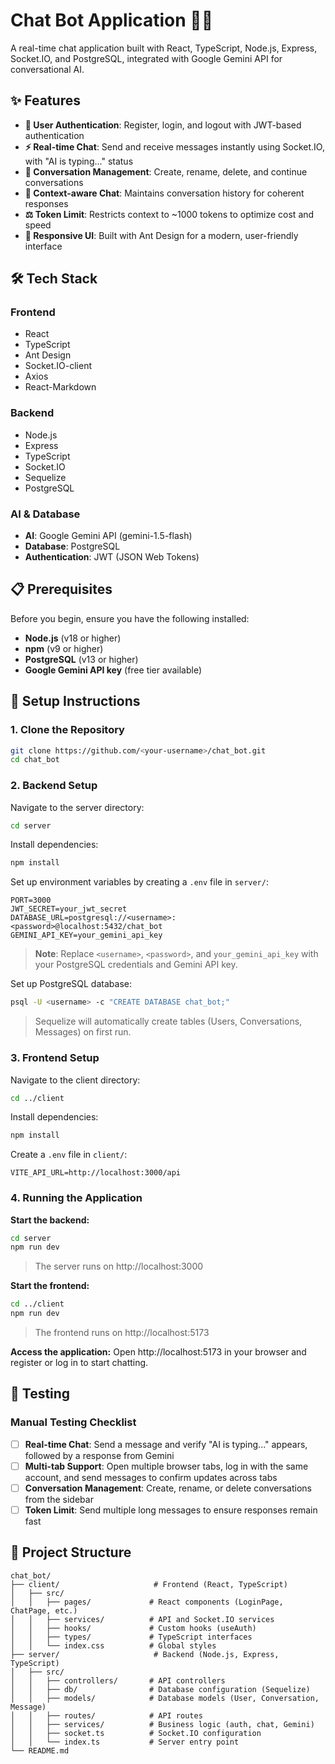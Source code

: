 # Chat Bot Application 🤖💬

A real-time chat application built with React, TypeScript, Node.js, Express, Socket.IO, and PostgreSQL, integrated with Google Gemini API for conversational AI.

## ✨ Features

- **🔐 User Authentication**: Register, login, and logout with JWT-based authentication
- **⚡ Real-time Chat**: Send and receive messages instantly using Socket.IO, with "AI is typing..." status
- **📝 Conversation Management**: Create, rename, delete, and continue conversations
- **🧠 Context-aware Chat**: Maintains conversation history for coherent responses
- **⚖️ Token Limit**: Restricts context to ~1000 tokens to optimize cost and speed
- **📱 Responsive UI**: Built with Ant Design for a modern, user-friendly interface

## 🛠️ Tech Stack

### Frontend
- React
- TypeScript
- Ant Design
- Socket.IO-client
- Axios
- React-Markdown

### Backend
- Node.js
- Express
- TypeScript
- Socket.IO
- Sequelize
- PostgreSQL

### AI & Database
- **AI**: Google Gemini API (gemini-1.5-flash)
- **Database**: PostgreSQL
- **Authentication**: JWT (JSON Web Tokens)

## 📋 Prerequisites

Before you begin, ensure you have the following installed:

- **Node.js** (v18 or higher)
- **npm** (v9 or higher)
- **PostgreSQL** (v13 or higher)
- **Google Gemini API key** (free tier available)

## 🚀 Setup Instructions

### 1. Clone the Repository

```bash
git clone https://github.com/<your-username>/chat_bot.git
cd chat_bot
```

### 2. Backend Setup

Navigate to the server directory:
```bash
cd server
```

Install dependencies:
```bash
npm install
```

Set up environment variables by creating a `.env` file in `server/`:
```env
PORT=3000
JWT_SECRET=your_jwt_secret
DATABASE_URL=postgresql://<username>:<password>@localhost:5432/chat_bot
GEMINI_API_KEY=your_gemini_api_key
```

> **Note**: Replace `<username>`, `<password>`, and `your_gemini_api_key` with your PostgreSQL credentials and Gemini API key.

Set up PostgreSQL database:
```bash
psql -U <username> -c "CREATE DATABASE chat_bot;"
```

> Sequelize will automatically create tables (Users, Conversations, Messages) on first run.

### 3. Frontend Setup

Navigate to the client directory:
```bash
cd ../client
```

Install dependencies:
```bash
npm install
```

Create a `.env` file in `client/`:
```env
VITE_API_URL=http://localhost:3000/api
```

### 4. Running the Application

**Start the backend:**
```bash
cd server
npm run dev
```
> The server runs on http://localhost:3000

**Start the frontend:**
```bash
cd ../client
npm run dev
```
> The frontend runs on http://localhost:5173

**Access the application:**
Open http://localhost:5173 in your browser and register or log in to start chatting.

## 🧪 Testing

### Manual Testing Checklist

- [ ] **Real-time Chat**: Send a message and verify "AI is typing..." appears, followed by a response from Gemini
- [ ] **Multi-tab Support**: Open multiple browser tabs, log in with the same account, and send messages to confirm updates across tabs
- [ ] **Conversation Management**: Create, rename, or delete conversations from the sidebar
- [ ] **Token Limit**: Send multiple long messages to ensure responses remain fast

## 📁 Project Structure

```
chat_bot/
├── client/                     # Frontend (React, TypeScript)
│   ├── src/
│   │   ├── pages/             # React components (LoginPage, ChatPage, etc.)
│   │   ├── services/          # API and Socket.IO services
│   │   ├── hooks/             # Custom hooks (useAuth)
│   │   ├── types/             # TypeScript interfaces
│   │   └── index.css          # Global styles
├── server/                     # Backend (Node.js, Express, TypeScript)
│   ├── src/
│   │   ├── controllers/       # API controllers
│   │   ├── db/                # Database configuration (Sequelize)
│   │   ├── models/            # Database models (User, Conversation, Message)
│   │   ├── routes/            # API routes
│   │   ├── services/          # Business logic (auth, chat, Gemini)
│   │   ├── socket.ts          # Socket.IO configuration
│   │   └── index.ts           # Server entry point
└── README.md
```
